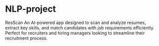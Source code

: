 # NLP-project
ResScan
An AI-powered app designed to scan and analyze resumes, extract key skills, 
and match candidates with job requirements efficiently. Perfect for recruiters 
and hiring managers looking to streamline their recruitment process.
